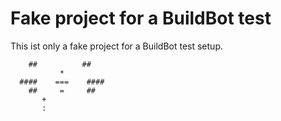 Fake project for a BuildBot test
================================

This ist only a fake project for a BuildBot test setup.


        ##          ##
               *
      ####    ===    ####
        ##     =     ##
	       +
	       :